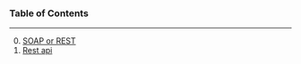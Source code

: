### Table of Contents
---
  0. [SOAP or REST](http://stackoverflow.com/questions/19884295/soap-vs-rest-differences)
  0. [Rest api](http://roy.gbiv.com/untangled/2008/rest-apis-must-be-hypertext-driven)

